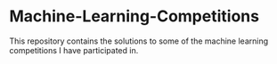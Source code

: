 # Machine-Learning-Competitions
This repository contains the solutions to some of the machine learning competitions I have participated in.
